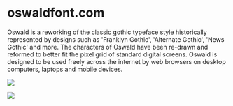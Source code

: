 oswaldfont.com
==============

Oswald is a reworking of the classic gothic typeface style historically represented by designs such as 'Franklyn Gothic', 'Alternate Gothic', 'News Gothic' and more. The characters of Oswald have been re-drawn and reformed to better fit the pixel grid of standard digital screens. Oswald is designed to be used freely across the internet by web browsers on desktop computers, laptops and mobile devices.

![](https://lh3.googleusercontent.com/-00bgm179hH8/UYGUQz1GfvI/AAAAAAAAF7k/EHEvONLiDdc/w713-h185-no/Screen+Shot+2013-05-01+at+15.14.46.png)

![](https://lh4.googleusercontent.com/-P288jSTFPqA/UuGT2gobN5I/AAAAAAAAIcI/rL8eyNGHHXM/w1178-h342-no/Screen+Shot+2014-01-18+at+8.37.43+AM.png)

